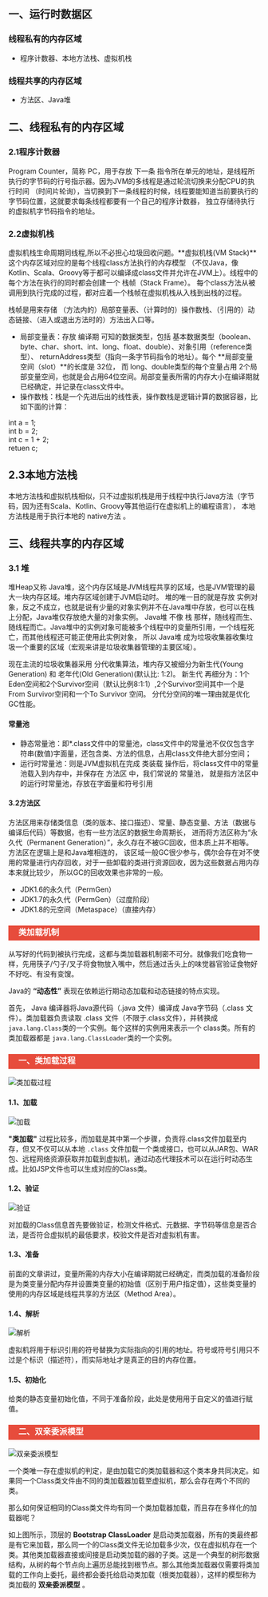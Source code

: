 <h2>一、运行时数据区</h2>
<h3>线程私有的内存区域</h3>
<ul>
  <li>程序计数器、本地方法栈、虚拟机栈</li>
</ul>
<h3>线程共享的内存区域</h3>
<ul>
  <li>方法区、Java堆</li>
</ul>

<h2>二、线程私有的内存区域</h2>
<h3>2.1程序计数器</h3>
<p>Program Counter，简称 PC，用于存放 下一条 指令所在单元的地址，是线程所执行的字节码的行号指示器。因为JVM的多线程是通过轮流切换来分配CPU的执行时间
（时间片轮询），当切换到下一条线程的时候，线程要能知道当前要执行的字节码位置，这就要求每条线程都要有一个自己的程序计数器，
独立存储待执行的虚拟机字节码指令的地址。</p>
<h3>2.2虚拟机栈</h3>
<p>
  虚拟机栈生命周期同线程,所以不必担心垃圾回收问题。**虚拟机栈(VM Stack)**这个内存区域对应的是每个线程class方法执行的内存模型
 （不仅Java，像Kotlin、Scala、Groovy等于都可以编译成class文件并允许在JVM上）。线程中的每个方法在执行的同时都会创建一个 栈帧（Stack Frame）。
  每个class方法从被调用到执行完成的过程，都对应着一个栈帧在虚拟机栈从入栈到出栈的过程。
</p>
<p>
栈帧是用来存储 （方法内的）局部变量表、（计算时的）操作数栈、（引用的）动态链接、（进入或退出方法时的）方法出入口等。
</p>
<ul>
  <li>
    局部变量表：存放 编译期 可知的数据类型，包括 基本数据类型（boolean、byte、char、short、int、long、float、double）、对象引用（reference类型）、
    returnAddress类型（指向一条字节码指令的地址）。每个 **局部变量空间（slot）**的长度是 32位，
    而 long、double类型的每个变量占用 2个局部变量空间，也就是会占用64位空间。局部变量表所需的内存大小在编译期就已经确定，并记录在class文件中。
  </li>
  <li>
    操作数栈：栈是一个先进后出的线性表，操作数栈是逻辑计算的数据容器，比如下面的计算：
  </li>
</ul>
int a = 1;<br/>
int b = 2;<br/>
int c = 1 + 2;<br/>
retuen c;<br/>

<h2>2.3本地方法栈</h2>
<p>
  本地方法栈和虚拟机栈相似，只不过虚拟机栈是用于线程中执行Java方法（字节码，因为还有Scala、Kotlin、Groovy等其他运行在虚拟机上的编程语言），
  本地方法栈是用于执行本地的 native方法 。
</p>

<h2>三、线程共享的内存区域</h2>
<h3>3.1 堆 </h3>
<p>
  堆Heap又称 Java堆，这个内存区域是JVM线程共享的区域，也是JVM管理的最大一块内存区域。堆内存区域创建于JVM启动时。
堆的唯一目的就是存放 实例对象，反之不成立，也就是说有少量的对象实例并不在Java堆中存放，也可以在栈上分配，Java堆仅存放绝大量的对象实例。
Java堆 不像 栈 那样，随线程而生、随线程而亡。Java堆中的实例对象可能被多个线程中的变量所引用，一个线程死亡，而其他线程还可能正使用此实例对象，
所以 Java堆 成为垃圾收集器收集垃圾一个重要的区域（宏观来讲是垃圾收集器管理的主要区域）。

现在主流的垃圾收集器采用 分代收集算法，堆内存又被细分为新生代(Young Generation) 和 老年代(Old Generation)(默认比: 1:2)。
新生代 再细分为：1个Eden空间和2个Survivor空间（默认比例8:1:1）,2个Survivor空间其中一个是From Survivor空间和一个To Survivor 空间。
分代分空间的唯一理由就是优化GC性能。
</p>
<h4>常量池</h4>
<ul>
  <li>静态常量池：即*.class文件中的常量池，class文件中的常量池不仅仅包含字符串(数值)字面量，还包含类、方法的信息，占用class文件绝大部分空间；</li>
  <li>运行时常量池：则是JVM虚拟机在完成 类装载 操作后，将class文件中的常量池载入到内存中，并保存在 方法区 中，我们常说的 常量池，
  就是指方法区中的运行时常量池，存放在字面量和符号引用</li>
</ul>
<h4>3.2方法区</h4>
<p>
  方法区用来存储类信息（类的版本、接口描述）、常量、静态变量、方法（数据与编译后代码）等数据，也有一些方法区的数据生命周期长，
  进而将方法区称为“永久代（Permanent Generation）”，永久存在不被GC回收，但本质上并不相等。方法区在逻辑上是和Java堆相连的，
  该区域一般GC很少参与，偶尔会存在对不使用的常量进行内存回收，对于一些卸载的类进行资源回收，因为这些数据占用内存本来就比较少，
  所以GC的回收效果也非常的一般。
</p>
<ul>
  <li>JDK1.6的永久代（PermGen）</li>
  <li>JDK1.7的永久代（PermGen）（过度阶段）</li>
  <li>JDK1.8的元空间（Metaspace）（直接内存）</li>
</ul>

<h3 style="padding-bottom:6px; padding-left:20px; color:#ffffff; background-color:#E74C3C;">类加载机制</h3>

从写好的代码到被执行完成，这都与类加载器机制密不可分。就像我们吃食物一样，先用筷子/勺子/叉子将食物放入嘴中，然后通过舌头上的味觉器官验证食物好不好吃、有没有变馊。

Java的 **“动态性”** 表现在依赖运行期动态加载和动态链接的特点实现。

首先， Java 编译器将Java源代码（.java 文件）编译成 Java字节码（.class 文件）。类加载器负责读取 .class 文件（不限于.class文件），并转换成 `java.lang.Class`类的一个实例。每个这样的实例用来表示一个 class类。所有的类加载器都是 `java.lang.ClassLoader`类的一个实例。

<h3 style="padding-bottom:6px; padding-left:20px; color:#ffffff; background-color:#E74C3C;">一、类加载过程</h3>

![类加载过程](https://upload-images.jianshu.io/upload_images/11476758-1bc7770bbd72e069.png)

#### 1.1、加载

![加载](https://i.loli.net/2018/12/17/5c179c0abadff.jpeg)

**"类加载"** 过程比较多，而加载是其中第一个步骤，负责将.class文件加载至内存，但又不仅可以从本地 `.class` 文件加载一个类或接口，也可以从JAR包、WAR包、远程网络资源获取并加载到虚拟机，通过动态代理技术可以在运行时动态生成。比如JSP文件也可以生成对应的Class类。



#### 1.2、验证

![验证](https://i.loli.net/2018/12/17/5c179c6357781.jpeg)

对加载的Class信息首先要做验证，检测文件格式、元数据、字节码等信息是否合法，是否符合虚拟机的最低要求，校验文件是否对虚拟机有害。



#### 1.3、准备

前面的文章讲过，变量所需的内存大小在编译期就已经确定，而类加载的准备阶段是为类变量分配内存并设置类变量的初始值（区别于用户指定值），这些类变量的使用的内存区域是线程共享的方法区（Method Area）。



#### 1.4、解析

![解析](https://i.loli.net/2018/12/17/5c179d350dc8f.jpeg)

虚拟机将用于标识引用的符号替换为实际指向的引用的地址。符号或符号引用只不过是个标识（描述符），而实际地址才是真正的目的内存位置。



#### 1.5、初始化

给类的静态变量初始化值，不同于准备阶段，此处是使用用于自定义的值进行赋值。



<h3 style="padding-bottom:6px; padding-left:20px; color:#ffffff; background-color:#E74C3C;">二、双亲委派模型</h3>

![双亲委派模型](https://i.loli.net/2018/12/17/5c17bc6c3f45c.png)

一个类唯一存在虚拟机的判定，是由加载它的类加载器和这个类本身共同决定。如果同一个Class类文件由不同的类加载器加载至虚拟机，那么会存在两个不同的类。

那么如何保证相同的Class类文件均有同一个类加载器加载，而且存在多样化的加载器呢？

如上图所示，顶层的 **Bootstrap ClassLoader** 是启动类加载器，所有的类最终都是有它来加载，那么同一个的Class类文件无论加载多少次，仅在虚拟机存在一个类。其他类加载器直接或间接是启动类加载的器的子类。这是一个典型的树形数据结构，从树的每个节点向上遍历总能找到根节点。那么其他类加载器仅需要将类加载的工作向上委托，最终都会委托给启动类加载（根类加载器），这样的模型称为类加载的 **双亲委派模型** 。
